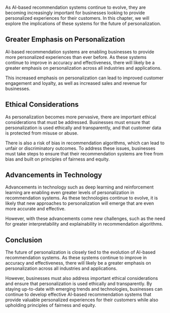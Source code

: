 
As AI-based recommendation systems continue to evolve, they are becoming increasingly important for businesses looking to provide personalized experiences for their customers. In this chapter, we will explore the implications of these systems for the future of personalization.

Greater Emphasis on Personalization
-----------------------------------

AI-based recommendation systems are enabling businesses to provide more personalized experiences than ever before. As these systems continue to improve in accuracy and effectiveness, there will likely be a greater emphasis on personalization across all industries and applications.

This increased emphasis on personalization can lead to improved customer engagement and loyalty, as well as increased sales and revenue for businesses.

Ethical Considerations
----------------------

As personalization becomes more pervasive, there are important ethical considerations that must be addressed. Businesses must ensure that personalization is used ethically and transparently, and that customer data is protected from misuse or abuse.

There is also a risk of bias in recommendation algorithms, which can lead to unfair or discriminatory outcomes. To address these issues, businesses must take steps to ensure that their recommendation systems are free from bias and built on principles of fairness and equity.

Advancements in Technology
--------------------------

Advancements in technology such as deep learning and reinforcement learning are enabling even greater levels of personalization in recommendation systems. As these technologies continue to evolve, it is likely that new approaches to personalization will emerge that are even more accurate and effective.

However, with these advancements come new challenges, such as the need for greater interpretability and explainability in recommendation algorithms.

Conclusion
----------

The future of personalization is closely tied to the evolution of AI-based recommendation systems. As these systems continue to improve in accuracy and effectiveness, there will likely be a greater emphasis on personalization across all industries and applications.

However, businesses must also address important ethical considerations and ensure that personalization is used ethically and transparently. By staying up-to-date with emerging trends and technologies, businesses can continue to develop effective AI-based recommendation systems that provide valuable personalized experiences for their customers while also upholding principles of fairness and equity.
